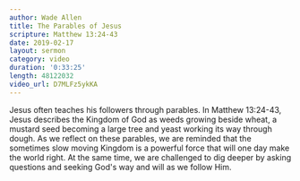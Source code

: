```yaml
---
author: Wade Allen
title: The Parables of Jesus
scripture: Matthew 13:24-43
date: 2019-02-17
layout: sermon
category: video
duration: '0:33:25' 
length: 48122032
video_url: D7MLFz5ykKA
---
```


Jesus often teaches his followers through parables. In Matthew 13:24-43, Jesus describes the Kingdom of God as weeds growing beside wheat, a mustard seed becoming a large tree and yeast working its way through dough. As we reflect on these parables, we are reminded that the sometimes slow moving Kingdom is a powerful force that will one day make the world right. At the same time, we are challenged to dig deeper by asking questions and seeking God's way and will as we follow Him.

